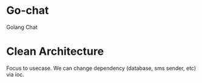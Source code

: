 # Go-chat
Golang Chat

# Clean Architecture
Focus to usecase. We can change dependency (database, sms sender, etc) via ioc.